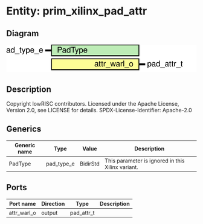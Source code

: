 # Entity: prim_xilinx_pad_attr
## Diagram
![Diagram](prim_xilinx_pad_attr.svg "Diagram")
## Description
Copyright lowRISC contributors.
 Licensed under the Apache License, Version 2.0, see LICENSE for details.
 SPDX-License-Identifier: Apache-2.0
 
## Generics
| Generic name | Type       | Value    | Description                                        |
| ------------ | ---------- | -------- | -------------------------------------------------- |
| PadType      | pad_type_e | BidirStd | This parameter is ignored in this Xilinx variant.  |
## Ports
| Port name   | Direction | Type       | Description |
| ----------- | --------- | ---------- | ----------- |
| attr_warl_o | output    | pad_attr_t |             |
